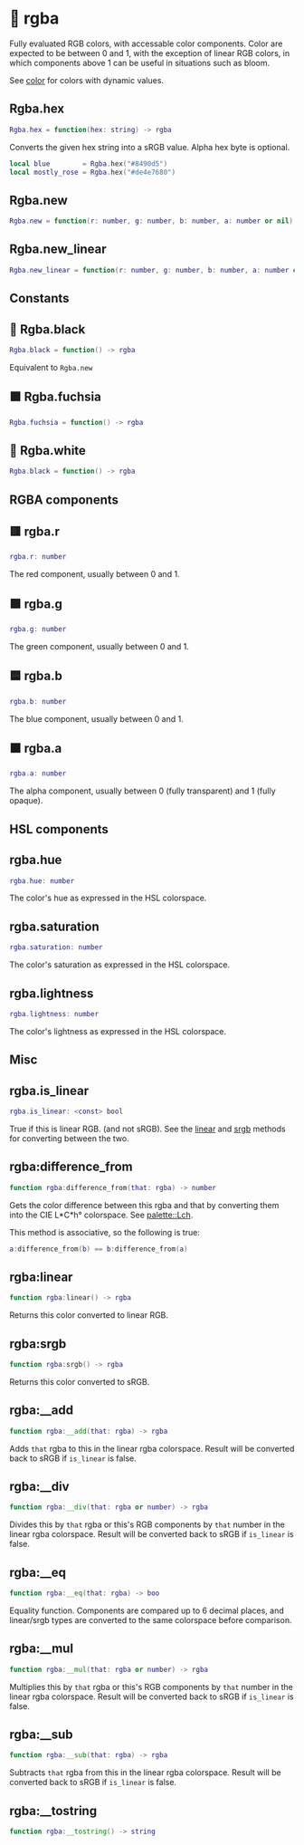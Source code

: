 # 🌈 rgba

Fully evaluated RGB colors, with accessable color components. Color are expected to be between 0 and 1, with the exception of linear RGB colors, in which components above 1 can be useful in situations such as bloom.

See [color](Color.md) for colors with dynamic values.

## Rgba.hex
```lua
Rgba.hex = function(hex: string) -> rgba
```
Converts the given hex string into a sRGB value. Alpha hex byte is optional.
```lua
local blue        = Rgba.hex("#8490d5")
local mostly_rose = Rgba.hex("#de4e7680")
```

## Rgba.new
```lua
Rgba.new = function(r: number, g: number, b: number, a: number or nil) -> rgba
```

## Rgba.new_linear
```lua
Rgba.new_linear = function(r: number, g: number, b: number, a: number or nil) -> rgba
```

## Constants

## 🔳 Rgba.black
```lua
Rgba.black = function() -> rgba
```
Equivalent to `Rgba.new`

## 🟪 Rgba.fuchsia
```lua
Rgba.fuchsia = function() -> rgba
```

## 🔲 Rgba.white
```lua
Rgba.black = function() -> rgba
```

## RGBA components

## 🟥 rgba.r
```lua
rgba.r: number
```
The red component, usually between 0 and 1.

## 🟩 rgba.g
```lua
rgba.g: number
```
The green component, usually between 0 and 1.

## 🟦 rgba.b
```lua
rgba.b: number
```
The blue component, usually between 0 and 1.

## ⬛ rgba.a
```lua
rgba.a: number
```
The alpha component, usually between 0 (fully transparent) and 1 (fully opaque).

## HSL components

## rgba.hue
```lua
rgba.hue: number
```
The color's hue as expressed in the HSL colorspace.

## rgba.saturation
```lua
rgba.saturation: number
```
The color's saturation as expressed in the HSL colorspace.

## rgba.lightness
```lua
rgba.lightness: number
```
The color's lightness as expressed in the HSL colorspace.

## Misc

## rgba.is_linear
```lua
rgba.is_linear: <const> bool
```
True if this is linear RGB. (and not sRGB). See the [linear](#rgba:linear) and [srgb](#rgba:srgb) methods for converting between the two.

## rgba:difference_from
```lua
function rgba:difference_from(that: rgba) -> number
```
Gets the color difference between this rgba and that by converting them into the CIE L\*C\*h° colorspace. See [palette::Lch](https://docs.rs/palette/latest/palette/struct.Lch.html).

This method is associative, so the following is true:
```lua
a:difference_from(b) == b:difference_from(a)
```

## rgba:linear
```lua
function rgba:linear() -> rgba
```
Returns this color converted to linear RGB.

## rgba:srgb
```lua
function rgba:srgb() -> rgba
```
Returns this color converted to sRGB.

## rgba:__add
```lua
function rgba:__add(that: rgba) -> rgba
```
Adds `that` rgba to this in the linear rgba colorspace. Result will be converted back to sRGB if `is_linear` is false.

## rgba:__div
```lua
function rgba:__div(that: rgba or number) -> rgba
```
Divides this by `that` rgba or this's RGB components by `that` number in the linear rgba colorspace. Result will be converted back to sRGB if `is_linear` is false.

## rgba:__eq
```lua
function rgba:__eq(that: rgba) -> boo
```
Equality function. Components are compared up to 6 decimal places, and linear/srgb types are converted to the same colorspace before comparison.

## rgba:__mul
```lua
function rgba:__mul(that: rgba or number) -> rgba
```
Multiplies this by `that` rgba or this's RGB components by `that` number in the linear rgba colorspace. Result will be converted back to sRGB if `is_linear` is false.

## rgba:__sub
```lua
function rgba:__sub(that: rgba) -> rgba
```
Subtracts `that` rgba from this in the linear rgba colorspace. Result will be converted back to sRGB if `is_linear` is false.

## rgba:__tostring
```lua
function rgba:__tostring() -> string
```